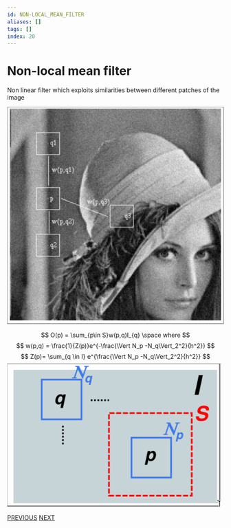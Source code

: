 ```yaml
---
id: NON-LOCAL_MEAN_FILTER
aliases: []
tags: []
index: 20
---
```


# Non-local mean filter

Non linear filter which exploits similarities between different patches of the image

![](assets/computer_vision/Pasted_image_20240302112646.png)

$$
O(p) = \sum_{p\in S}w(p,q)I_{q} \space where
$$
$$
w(p,q) = \frac{1}{Z(p)}e^{-\frac{\Vert N_p -N_q\Vert_2^2}{h^2}}
$$
$$
Z(p)= \sum_{q \in I} e^{\frac{\Vert N_p -N_q\Vert_2^2}{h^2}}
$$
![](assets/computer_vision/Pasted_image_20240302112706.png)

[PREVIOUS](pages/computer_vision/image_filtering/bilateral_filter.md) [NEXT](pages/computer_vision/image_segmentation_blob_analysis/computer_vision_industrial_workflow.md)
